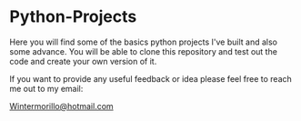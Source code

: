 # Python-Projects

Here you will find some of the basics python projects I've built and also some advance.
You will be able to clone this repository and test out the code and create your own version of it.

If you want to provide any useful feedback or idea please feel free to reach me out to my email:

Wintermorillo@hotmail.com
